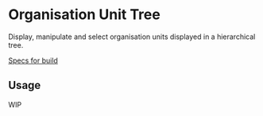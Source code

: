 # Organisation Unit Tree
Display, manipulate and select organisation units displayed in a hierarchical tree.

<!-- ![](../images/switch.png) -->

[Specs for build](https://sketch.cloud/s/Kno0n/a/JDdL9k)

## Usage
WIP

<!-- ## Examples in use -->
